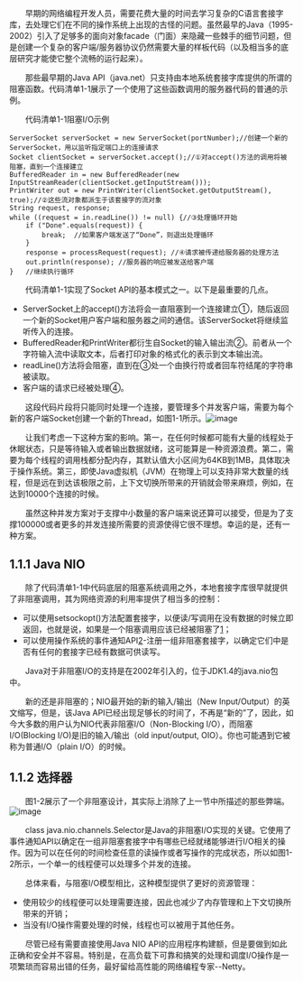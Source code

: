 &emsp;&emsp;早期的网络编程开发人员，需要花费大量的时间去学习复杂的C语言套接字库，去处理它们在不同的操作系统上出现的古怪的问题。虽然最早的Java（1995-2002）引入了足够多的面向对象facade（门面）来隐藏一些棘手的细节问题，但是创建一个复杂的客户端/服务器协议仍然需要大量的样板代码（以及相当多的底层研究才能使它整个流畅的运行起来）。

&emsp;&emsp;那些最早期的Java API（java.net）只支持由本地系统套接字库提供的所谓的阻塞函数。代码清单1-1展示了一个使用了这些函数调用的服务器代码的普通的示例。

&emsp;&emsp;代码清单1-1阻塞I/O示例
```
ServerSocket serverSocket = new ServerSocket(portNumber);//创建一个新的ServerSocket，用以监听指定端口上的连接请求
Socket clientSocket = serverSocket.accept();//①对accept()方法的调用将被阻塞，直到一个连接建立
BufferedReader in = new BufferedReader(new InputStreamReader(clientSocket.getInputStream()));
PrintWriter out = new PrintWriter(clientSocket.getOutputStream(), true);//②这些流对象都派生于该套接字的流对象
String request, response;
while ((request = in.readLine()) != null) {//③处理循环开始
    if ("Done".equals(request)) {
        break;  //如果客户端发送了“Done”，则退出处理循环
    }
    response = processRequest(request); //④请求被传递给服务器的处理方法
    out.println(response); //服务器的响应被发送给客户端
}   //继续执行循环
```
&emsp;&emsp;代码清单1-1实现了Socket API的基本模式之一。以下是最重要的几点。

- ServerSocket上的accept()方法将会一直阻塞到一个连接建立①，随后返回一个新的Socket用户客户端和服务器之间的通信。该ServerSocket将继续监听传入的连接。
- BufferedReader和PrintWriter都衍生自Socket的输入输出流②。前者从一个字符输入流中读取文本，后者打印对象的格式化的表示到文本输出流。
- readLine()方法将会阻塞，直到在③处一个由换行符或者回车符结尾的字符串被读取。
- 客户端的请求已经被处理④。

&emsp;&emsp;这段代码片段将只能同时处理一个连接，要管理多个并发客户端，需要为每个新的客户端Socket创建一个新的Thread，如图1-1所示。![image](http://write.epubit.com.cn/api/storage/getbykey/screenshow?key=17047c606c1567eb2e03)

&emsp;&emsp;让我们考虑一下这种方案的影响。第一，在任何时候都可能有大量的线程处于休眠状态，只是等待输入或者输出数据就绪，这可能算是一种资源浪费。第二，需要为每个线程的调用栈都分配内存，其默认值大小区间为64KB到1MB，具体取决于操作系统。第三，即使Java虚拟机（JVM）在物理上可以支持非常大数量的线程，但是远在到达该极限之前，上下文切换所带来的开销就会带来麻烦，例如，在达到10000个连接的时候。

&emsp;&emsp;虽然这种并发方案对于支撑中小数量的客户端来说还算可以接受，但是为了支撑100000或者更多的并发连接所需要的资源使得它很不理想。幸运的是，还有一种方案。

## 1.1.1 Java NIO

&emsp;&emsp;除了代码清单1-1中代码底层的阻塞系统调用之外，本地套接字库很早就提供了非阻塞调用，其为网络资源的利用率提供了相当多的控制：

- 可以使用setsockopt()方法配置套接字，以便读/写调用在没有数据的时候立即返回，也就是说，如果是一个阻塞调用应该已经被阻塞了[1](备注)；
- 可以使用操作系统的事件通知API[2](备注)-注册一组非阻塞套接字，以确定它们中是否有任何的套接字已经有数据可供读写。

&emsp;&emsp;Java对于非阻塞I/O的支持是在2002年引入的，位于JDK1.4的java.nio包中。

&emsp;&emsp;新的还是非阻塞的；NIO最开始的新的输入/输出（New Input/Output）的英文缩写，但是，该Java API已经出现足够长的时间了，不再是“新的”了，因此，如今大多数的用户认为NIO代表非阻塞I/O（Non-Blocking I/O），而阻塞I/O(Blocking I/O)是旧的输入/输出（old input/output, OIO）。你也可能遇到它被称为普通I/O（plain I/O）的时候。

## 1.1.2 选择器

&emsp;&emsp;图1-2展示了一个非阻塞设计，其实际上消除了上一节中所描述的那些弊端。![image](http://write.epubit.com.cn/api/storage/getbykey/screenshow?key=170405a527455bb61cf9)

&emsp;&emsp;class java.nio.channels.Selector是Java的非阻塞I/O实现的关键。它使用了事件通知API以确定在一组非阻塞套接字中有哪些已经就绪能够进行I/O相关的操作。因为可以在任何的时间检查任意的读操作或者写操作的完成状态，所以如图1-2所示，一个单一的线程便可以处理多个并发的连接。

&emsp;&emsp;总体来看，与阻塞I/O模型相比，这种模型提供了更好的资源管理：

- 使用较少的线程便可以处理需要连接，因此也减少了内存管理和上下文切换所带来的开销；
- 当没有I/O操作需要处理的时候，线程也可以被用于其他任务。

&emsp;&emsp;尽管已经有需要直接使用Java NIO API的应用程序构建额，但是要做到如此正确和安全并不容易。特别是，在高负载下可靠和搞笑的处理和调度I/O操作是一项繁琐而容易出错的任务，最好留给高性能的网络编程专家--Netty。